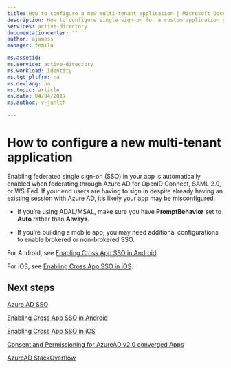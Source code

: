 ```yaml
---
title: How to configure a new multi-tenant application | Microsoft Docs
description: How to configure single sign-on for a custom application you are developing and registering with Azure AD.
services: active-directory
documentationcenter: ''
author: ajamess
manager: femila

ms.assetid: 
ms.service: active-directory
ms.workload: identity
ms.tgt_pltfrm: na
ms.devlang: na
ms.topic: article
ms.date: 04/04/2017
ms.author: v-junlch

---
```


# How to configure a new multi-tenant application

Enabling federated single sign-on (SSO) in your app is automatically enabled when federating through Azure AD for OpenID Connect, SAML 2.0, or WS-Fed. If your end users are having to sign in despite already having an existing session with Azure AD, it’s likely your app may be misconfigured.

- If you’re using ADAL/MSAL, make sure you have **PromptBehavior** set to **Auto** rather than **Always**.

- If you’re building a mobile app, you may need additional configurations to enable brokered or non-brokered SSO.

For Android, see [Enabling Cross App SSO in Android](develop/active-directory-sso-android.md).<br>

For iOS, see [Enabling Cross App SSO in iOS](develop/active-directory-sso-ios.md).

## Next steps

[Azure AD SSO](active-directory-appssoaccess-whatis.md)<br>

[Enabling Cross App SSO in Android](develop/active-directory-sso-android.md)<br>

[Enabling Cross App SSO in iOS](develop/active-directory-sso-ios.md)<br>

[Consent and Permissioning for AzureAD v2.0 converged Apps](develop/active-directory-v2-scopes.md)<br>

[AzureAD StackOverflow](http://stackoverflow.com/questions/tagged/azure-active-directory)
